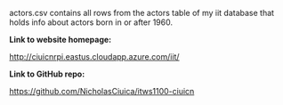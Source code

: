 actors.csv contains all rows from the actors table of my iit database that holds info about actors born in or after 1960.

**Link to website homepage:**

http://ciuicnrpi.eastus.cloudapp.azure.com/iit/

**Link to GitHub repo:**

https://github.com/NicholasCiuica/itws1100-ciuicn